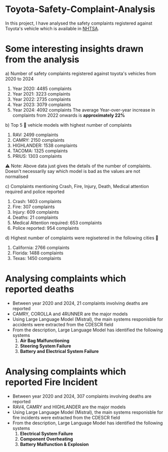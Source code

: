 # Toyota-Safety-Complaint-Analysis

In this project, I have analysed the safety complaints registered against Toyota's vehicle which is available in [NHTSA](https://www.nhtsa.gov/).

<h1>Some interesting insights drawn from the analysis</h1>

a) Number of safety complaints registered against toyota's vehicles from 2020 to 2024
   1. Year 2020: 4485 complaints
   2. Year 2021: 3223 complaints
   3. Year 2022: 2735 complaints
   4. Year 2023: 3079 complaints
   5. Year 2024: 4092 complaints
The average Year-over-year increase in complaints from 2022 onwards is **approximately 22%**

b) Top 5 🚗 vehicle models with highest number of complaints
   1. RAV: 2499 complaints
   2. CAMRY: 2150 complaints
   3. HIGHLANDER: 1538 complaints
   4. TACOMA: 1325 complaints
   5. PRIUS: 1303 complaints

⚠️ Note: Above data just gives the details of the number of complaints. Doesn't necessarily say which model is bad as the values are not normalised

c) Complaints mentioning Crash, Fire, Injury, Death, Medical attention required and police reported
   1. Crash: 1403 complaints
   2. Fire: 307 complaints
   3. Injury: 609 complaints
   4. Deaths: 21 complaints
   5. Medical Attention required: 653 complaints
   6. Police reported: 954 complaints

d) Highest number of complaints were regisetered in the following cities 📍
  1. California: 2766 complaints
  2. Florida: 1488 complaints
  3. Texas: 1450 complaints


<h1>Analysing complaints which reported deaths</h1>

 - Between year 2020 and 2024, 21 complaints involving deaths are reported
 - CAMRY, COROLLA and 4RUNNER are the major models
 - Using Large Language Model (Mistral), the main systems responisble for accidents were extracted from the CDESCR field
 - From the description, Large Language Model has identified the following systems
     1. **Air Bag Malfunctioning**
     2. **Steering System Failure**
     3. **Battery and Electrical System Failure**

<h1>Analysing complaints which reported Fire Incident</h1>

 - Between year 2020 and 2024, 307 complaints involving deaths are reported
 - RAV4, CAMRY and HIGHLANDER are the major models
 - Using Large Language Model (Mistral), the main systems responisble for fire incidents were extracted from the CDESCR field
 - From the description, Large Language Model has identified the following systems
     1. **Electrical System Failure**
     2. **Component Overheating**
     3. **Battery Malfunction & Explosion**
 

   
